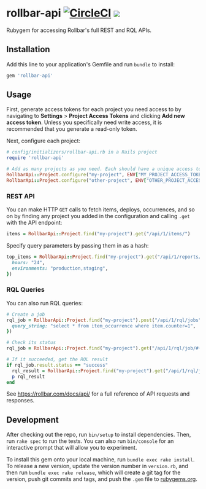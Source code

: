 # rollbar-api [![CircleCI](https://circleci.com/gh/wealthsimple/rollbar-api.svg?style=svg)](https://circleci.com/gh/wealthsimple/rollbar-api) [![](https://img.shields.io/gem/v/rollbar-api.svg)](https://rubygems.org/gems/rollbar-api)

Rubygem for accessing Rollbar's full REST and RQL APIs.

## Installation

Add this line to your application's Gemfile and run `bundle` to install:

```ruby
gem 'rollbar-api'
```

## Usage

First, generate access tokens for each project you need access to by navigating to **Settings** > **Project Access Tokens** and clicking **Add new access token**. Unless you specifically need write access, it is recommended that you generate a read-only token.

Next, configure each project:

```ruby
# config/initializers/rollbar-api.rb in a Rails project
require 'rollbar-api'

# Add as many projects as you need. Each should have a unique access token.
RollbarApi::Project.configure("my-project", ENV["MY_PROJECT_ACCESS_TOKEN"])
RollbarApi::Project.configure("other-project", ENV["OTHER_PROJECT_ACCESS_TOKEN"])
```

### REST API

You can make HTTP `GET` calls to fetch items, deploys, occurrences, and so on by finding any project you added in the configuration and calling `.get` with the API endpoint:

```ruby
items = RollbarApi::Project.find("my-project").get("/api/1/items/")
```

Specify query parameters by passing them in as a hash:

```ruby
top_items = RollbarApi::Project.find("my-project").get("/api/1/reports/top_active_items", {
  hours: "24",
  environments: "production,staging",
})
```

### RQL Queries

You can also run RQL queries:

```ruby
# Create a job
rql_job = RollbarApi::Project.find("my-project").post("/api/1/rql/jobs", {
  query_string: "select * from item_occurrence where item.counter=1",
})

# Check its status
rql_job = RollbarApi::Project.find("my-project").get("/api/1/rql/job/#{rql_job.result.id}")

# If it succeeded, get the RQL result
if rql_job.result.status == "success"
  rql_result = RollbarApi::Project.find("my-project").get("/api/1/rql/job/#{rql_job.result.id}/result")
  p rql_result
end
```

See https://rollbar.com/docs/api/ for a full reference of API requests and responses.

## Development

After checking out the repo, run `bin/setup` to install dependencies. Then, run `rake spec` to run the tests. You can also run `bin/console` for an interactive prompt that will allow you to experiment.

To install this gem onto your local machine, run `bundle exec rake install`. To release a new version, update the version number in `version.rb`, and then run `bundle exec rake release`, which will create a git tag for the version, push git commits and tags, and push the `.gem` file to [rubygems.org](https://rubygems.org).
